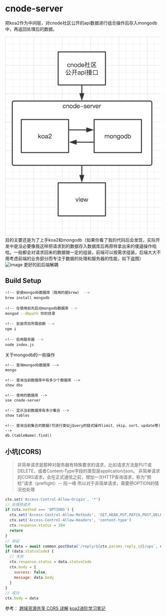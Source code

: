 # cnode-server
把koa2作为中间层，对cnode社区公开的api数据进行组合操作后存入mongodb中，再返回处理后的数据。

![image](https://github.com/sihai00/cnode-server/blob/master/cnode-server.png)
目的主要还是为了上手koa2和mongodb（如果你看了我的代码后会发现，实际开发中是没必要像我这样把请求到的数据存入数据库后再原样拿出来的傻逼操作哈哈。一般都会对请求回来的数据做一定的组装，前端可以按需求组装，后端大大不用考虑前端的业务部分而专注于数据的处理和服务器的性能，如下盗图）
![image](https://segmentfault.com/img/bVI1km?w=590&h=611/view)
更好的前后端解耦

## Build Setup
``` bash
<!-- 安装mongodb数据库（我用的是brew） -->
brew install mongodb

<!-- 在使用前先启动mongodb数据库 -->
mongod --dbpath 你的目录

<!-- 安装项目所需依赖 -->
npm i

<!-- 启用服务器 -->
node index.js
```

关于mongodb的一些操作
```mongo
<!-- 查询mongodb数据库 -->
mongo

<!-- 查询当前数据库中有多少个数据库 -->
show dbs

<!-- 使用的数据库 -->
use cnode-server

<!-- 显示当前数据库有多少集合 -->
show tables

<!-- 查询当前集合的数据(可进行类似jQuery的链式操作limit、skip、sort、update等) -->
db.(tableName).find()
```
## 小坑(CORS)
> 非简单请求是那种对服务器有特殊要求的请求，比如请求方法是PUT或DELETE，或者Content-Type字段的类型是application/json。
非简单请求的CORS请求，会在正式通信之前，增加一次HTTP查询请求，称为"预检"请求（preflight）-- 阮一峰
所以对于非简单请求，需要把OPTION的情况也处理
```js
ctx.set('Access-Control-Allow-Origin', '*')
// 处理预请求
if (ctx.method === 'OPTIONS') {
  ctx.set('Access-Control-Allow-Methods', 'GET,HEAD,PUT,PATCH,POST,DELETE')
  ctx.set('Access-Control-Allow-Headers', 'content-type')
  ctx.response.status = 204
  return
}
// 验证
let data = await common.postData(`/reply/${ctx.params.reply_id}/ups`, ctx.request.body)
if (data.statusCode) {
  // 失败
  ctx.response.status = data.statusCode
  ctx.body = {
    success: false,
    message: data.body
  }
}
// 成功
ctx.body = data
```
参考：
[跨域资源共享 CORS 详解](http://www.ruanyifeng.com/blog/2016/04/cors.html)
[koa2进阶学习笔记](https://chenshenhai.github.io/koa2-note/)
